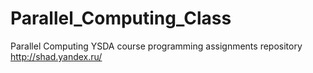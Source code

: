 # Parallel_Computing_Class
Parallel Computing YSDA course programming assignments repository http://shad.yandex.ru/
